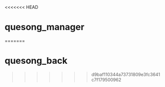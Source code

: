 <<<<<<< HEAD
# quesong_manager
=======
# quesong_back
>>>>>>> d9baf110344a73731809e3fc3641c7f179500962
